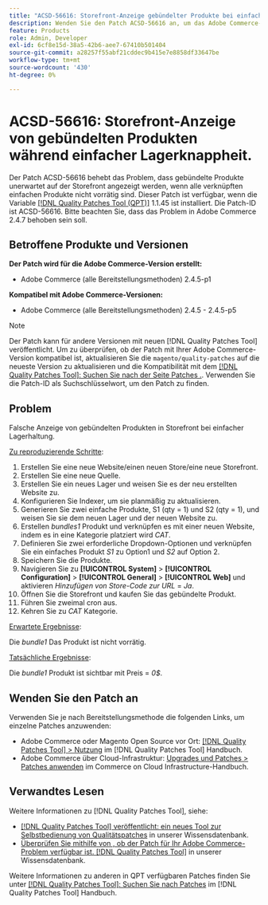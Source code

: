 ```yaml
---
title: "ACSD-56616: Storefront-Anzeige gebündelter Produkte bei einfacher Lagerhaltung"
description: Wenden Sie den Patch ACSD-56616 an, um das Adobe Commerce-Problem zu beheben, bei dem gebündelte Produkte unerwartet auf der Storefront angezeigt werden, wenn alle zugehörigen einfachen Produkte nicht vorrätig sind.
feature: Products
role: Admin, Developer
exl-id: 6cf8e15d-38a5-42b6-aee7-67410b501404
source-git-commit: a28257f55abf21cddec9b415e7e8858df33647be
workflow-type: tm+mt
source-wordcount: '430'
ht-degree: 0%

---
```


# ACSD-56616: Storefront-Anzeige von gebündelten Produkten während einfacher Lagerknappheit.

Der Patch ACSD-56616 behebt das Problem, dass gebündelte Produkte unerwartet auf der Storefront angezeigt werden, wenn alle verknüpften einfachen Produkte nicht vorrätig sind. Dieser Patch ist verfügbar, wenn die Variable [[!DNL Quality Patches Tool (QPT)]](/help/announcements/adobe-commerce-announcements/magento-quality-patches-released-new-tool-to-self-serve-quality-patches.md) 1.1.45 ist installiert. Die Patch-ID ist ACSD-56616. Bitte beachten Sie, dass das Problem in Adobe Commerce 2.4.7 behoben sein soll.

## Betroffene Produkte und Versionen

**Der Patch wird für die Adobe Commerce-Version erstellt:**

* Adobe Commerce (alle Bereitstellungsmethoden) 2.4.5-p1

**Kompatibel mit Adobe Commerce-Versionen:**

* Adobe Commerce (alle Bereitstellungsmethoden) 2.4.5 - 2.4.5-p5

>[!NOTE]
>
>Der Patch kann für andere Versionen mit neuen [!DNL Quality Patches Tool] veröffentlicht. Um zu überprüfen, ob der Patch mit Ihrer Adobe Commerce-Version kompatibel ist, aktualisieren Sie die `magento/quality-patches` auf die neueste Version zu aktualisieren und die Kompatibilität mit dem [[!DNL Quality Patches Tool]: Suchen Sie nach der Seite Patches .](https://experienceleague.adobe.com/tools/commerce-quality-patches/index.html). Verwenden Sie die Patch-ID als Suchschlüsselwort, um den Patch zu finden.

## Problem

Falsche Anzeige von gebündelten Produkten in Storefront bei einfacher Lagerhaltung.

<u>Zu reproduzierende Schritte</u>:

1. Erstellen Sie eine neue Website/einen neuen Store/eine neue Storefront.
1. Erstellen Sie eine neue Quelle.
1. Erstellen Sie ein neues Lager und weisen Sie es der neu erstellten Website zu.
1. Konfigurieren Sie Indexer, um sie planmäßig zu aktualisieren.
1. Generieren Sie zwei einfache Produkte, S1 (qty = 1) und S2 (qty = 1), und weisen Sie sie dem neuen Lager und der neuen Website zu.
1. Erstellen *bundles1* Produkt und verknüpfen es mit einer neuen Website, indem es in eine Kategorie platziert wird *CAT*.
1. Definieren Sie zwei erforderliche Dropdown-Optionen und verknüpfen Sie ein einfaches Produkt *S1* zu Option1 und *S2* auf Option 2.
1. Speichern Sie die Produkte.
1. Navigieren Sie zu **[!UICONTROL System]** > **[!UICONTROL Configuration]** > **[!UICONTROL General]** > **[!UICONTROL Web]** und aktivieren *Hinzufügen von Store-Code zur URL* = *Ja*.
1. Öffnen Sie die Storefront und kaufen Sie das gebündelte Produkt.
1. Führen Sie zweimal cron aus.
1. Kehren Sie zu *CAT* Kategorie.

<u>Erwartete Ergebnisse</u>:

Die *bundle1* Das Produkt ist nicht vorrätig.

<u>Tatsächliche Ergebnisse</u>:

Die *bundle1* Produkt ist sichtbar mit Preis = *0$*.

## Wenden Sie den Patch an

Verwenden Sie je nach Bereitstellungsmethode die folgenden Links, um einzelne Patches anzuwenden:

* Adobe Commerce oder Magento Open Source vor Ort: [[!DNL Quality Patches Tool] > Nutzung](https://experienceleague.adobe.com/docs/commerce-operations/tools/quality-patches-tool/usage.html) im [!DNL Quality Patches Tool] Handbuch.
* Adobe Commerce über Cloud-Infrastruktur: [Upgrades und Patches > Patches anwenden](https://experienceleague.adobe.com/docs/commerce-cloud-service/user-guide/develop/upgrade/apply-patches.html) im Commerce on Cloud Infrastructure-Handbuch.

## Verwandtes Lesen

Weitere Informationen zu [!DNL Quality Patches Tool], siehe:

* [[!DNL Quality Patches Tool] veröffentlicht: ein neues Tool zur Selbstbedienung von Qualitätspatches](/help/announcements/adobe-commerce-announcements/magento-quality-patches-released-new-tool-to-self-serve-quality-patches.md) in unserer Wissensdatenbank.
* [Überprüfen Sie mithilfe von , ob der Patch für Ihr Adobe Commerce-Problem verfügbar ist. [!DNL Quality Patches Tool]](/help/support-tools/patches-available-in-qpt-tool/check-patch-for-magento-issue-with-magento-quality-patches.md) in unserer Wissensdatenbank.

Weitere Informationen zu anderen in QPT verfügbaren Patches finden Sie unter [[!DNL Quality Patches Tool]: Suchen Sie nach Patches](https://experienceleague.adobe.com/tools/commerce-quality-patches/index.html) im [!DNL Quality Patches Tool] Handbuch.

